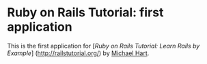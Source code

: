 # Ruby on Rails Tutorial: first application

This is the first application for [*Ruby on Rails Tutorial: Learn Rails by Example*] (http://railstutorial.org/) by [Michael Hart](http://michaelhart.com).